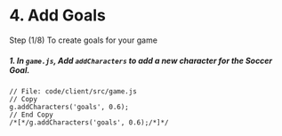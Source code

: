 # 4. Add Goals

Step (1/8) To create goals for your game

##### 1. In `game.js`, Add `addCharacters` to add a new character for the Soccer Goal.

```
// File: code/client/src/game.js
// Copy
g.addCharacters('goals', 0.6);
// End Copy
/*[*/g.addCharacters('goals', 0.6);/*]*/
```